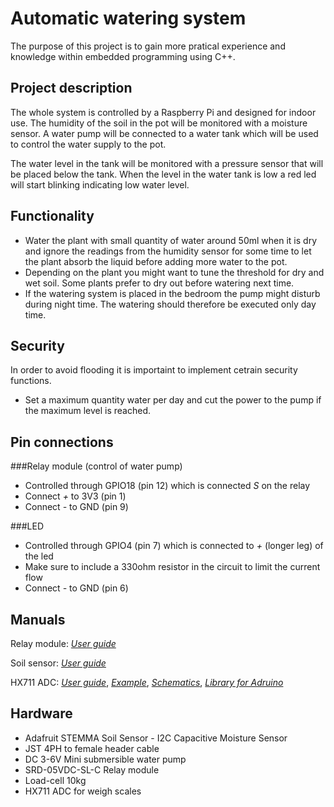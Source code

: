 # Automatic watering system 
The purpose of this project is to gain more pratical experience and knowledge within embedded programming using C++.

## Project description 
The whole system is controlled by a Raspberry Pi and designed for indoor use. The humidity of the soil in the pot will be monitored with a moisture sensor. A water pump will be connected to a water tank which will be used to control the water supply to the pot.

The water level in the tank will be monitored with a pressure sensor that will be placed below the tank. When the level in the water tank is low a red led will start blinking indicating low water level. 

## Functionality 
* Water the plant with small quantity of water around 50ml when it is dry and ignore the readings from the humidity sensor for some time to let the plant absorb the liquid before adding more water to the pot. 
* Depending on the plant you might want to tune the threshold for dry and wet soil. Some plants prefer to dry out before watering next time.   
* If the watering system is placed in the bedroom the pump might disturb during night time. The watering should therefore be executed only day time.


## Security 
In order to avoid flooding it is importaint to implement cetrain security functions.

* Set a maximum quantity water per day and cut the power to the pump if the maximum level is reached. 

## Pin connections

###Relay module (control of water pump) 

* Controlled through GPIO18 (pin 12) which is connected *S* on the relay
* Connect *+* to 3V3 (pin 1)
* Connect *-* to GND (pin 9)

###LED

* Controlled through GPIO4 (pin 7) which is connected to *+* (longer leg) of the led
* Make sure to include a 330ohm resistor in the circuit to limit the current flow
* Connect *-* to GND (pin 6)


## Manuals
Relay module: [*User guide*](https://www.electrokit.com/uploads/productfile/41015/41015704_-_5V_Relay_Module.pdf)

Soil sensor: [*User guide*](https://www.electrokit.com/uploads/productfile/41016/adafruit-stemma-soil-sensor-i2c-capacitive-moisture-sensor.pdf)

HX711 ADC: [*User guide*](https://www.electrokit.com/uploads/productfile/41016/hx711_english.pdf), [*Example*](https://www.instructables.com/id/Arduino-Scale-With-5kg-Load-Cell-and-HX711-Amplifi/), [*Schematics*](https://www.electrokit.com/uploads/productfile/41016/HX711.jpg), [*Library for Adruino*](https://github.com/bogde/HX711)

## Hardware 
* Adafruit STEMMA Soil Sensor - I2C Capacitive Moisture Sensor
* JST 4PH to female header cable 
* DC 3-6V Mini submersible water pump
* SRD-05VDC-SL-C Relay module
* Load-cell 10kg 
* HX711 ADC for weigh scales 
